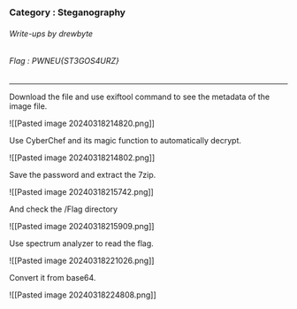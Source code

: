 ### Category : Steganography
###### Write-ups by drewbyte
###### Flag : PWNEU{ST3GOS4URZ}
---

Download the file and use exiftool command to see the metadata of the image file.

![[Pasted image 20240318214820.png]]

Use CyberChef and its magic function to automatically decrypt.

![[Pasted image 20240318214802.png]]

Save the password and extract the 7zip.

![[Pasted image 20240318215742.png]]

And check the /Flag directory

![[Pasted image 20240318215909.png]]

Use spectrum analyzer to read the flag.

![[Pasted image 20240318221026.png]]

Convert it from base64.

![[Pasted image 20240318224808.png]]